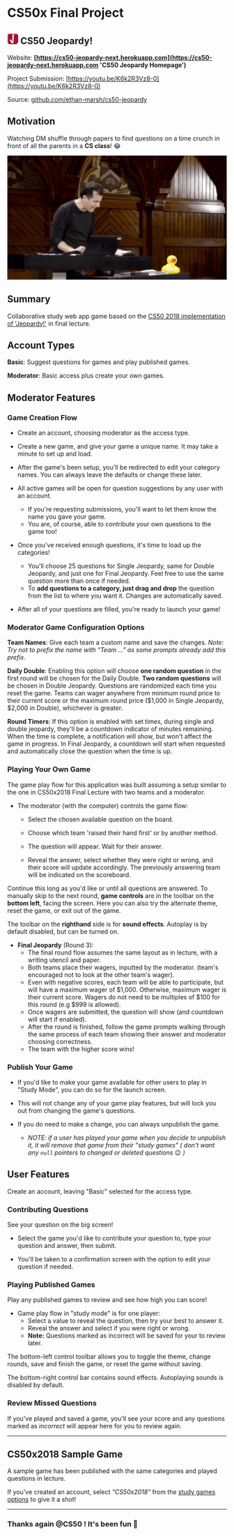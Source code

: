 # CS50x Final Project

## ![cs50 jeopardy icon](.github/icon.png) CS50 Jeopardy!

Website: **[https://cs50-jeopardy-next.herokuapp.com](https://cs50-jeopardy-next.herokuapp.com 'CS50 Jeopardy Homepage')**

Project Submission: [https://youtu.be/K6k2R3Vz8-0](https://youtu.be/K6k2R3Vz8-0)

Source: [github.com/ethan-marsh/cs50-jeopardy](https://github.com/ethan-marsh/cs50-jeopardy)

## Motivation

Watching DM shuffle through papers to find questions on a time crunch in front of all the parents in a **CS class**! 😂

![david finding questions](.github/motivation.gif)

## Summary

Collaborative study web app game based on the [CS50 2018 implementation of 'Jeopardy!'](https://www.youtube.com/watch?v=BSKKX2Z3dzc&list=PLhQjrBD2T382eX9-tF75Wa4lmlC7sxNDH&index=10&t=2517s) in final lecture.

## Account Types

**Basic**: Suggest questions for games and play published games.

**Moderator**: Basic access plus create your own games.

## Moderator Features

### Game Creation Flow

- Create an account, choosing moderator as the access type.

- Create a new game, and give your game a unique name. It may take a minute to set up and load.

- After the game's been setup, you'll be redirected to edit your category names. You can always leave the defaults or change these later.

- All active games will be open for question suggestions by any user with an account.

  - If you're requesting submissions, you'll want to let them know the name you gave your game.
  - You are, of course, able to contribute your own questions to the game too!

- Once you've received enough questions, it's time to load up the categories!

  - You'll choose 25 questions for Single Jeopardy, same for Double Jeopardy, and just one for Final Jeopardy. Feel free to use the same question more than once if needed.
  - To **add questions to a category, just drag and drop** the question from the list to where you want it. Changes are automatically saved.

- After all of your questions are filled, you're ready to launch your game!

### Moderator Game Configuration Options

**Team Names**: Give each team a custom name and save the changes. _Note: Try not to prefix the name with "Team ..." as some prompts already add this prefix._

**Daily Double**: Enabling this option will choose **one random question** in the first round will be chosen for the Daily Double. **Two random questions** will be chosen in Double Jeopardy. Questions are randomized each time you reset the game. Teams can wager anywhere from minimum round price to their current score or the maximum round price (\$1,000 in Single Jeopardy, \$2,000 in Double), whichever is greater.

**Round Timers**: If this option is enabled with set times, during single and double jeopardy, they'll be a countdown indicator of minutes remaining. When the time is complete, a notification will show, but won't affect the game in progress. In Final Jeopardy, a countdown will start when requested and automatically close the question when the time is up.

### Playing Your Own Game

The game play flow for this application was built assuming a setup similar to the one in CS50x2018 Final Lecture with two teams and a moderator.

- The moderator (with the computer) controls the game flow:

  - Select the chosen available question on the board.

  - Choose which team 'raised their hand first' or by another method.

  - The question will appear. Wait for their answer.

  - Reveal the answer, select whether they were right or wrong, and their score will update accordingly. The previously answering team will be indicated on the scoreboard.

Continue this long as you'd like or until all questions are answered. To manually skip to the next round, **game controls** are in the toolbar on the **bottom left**, facing the screen. Here you can also try the alternate theme, reset the game, or exit out of the game.

The toolbar on the **righthand** side is for **sound effects**. Autoplay is by default disabled, but can be turned on.

- **Final Jeopardy** (Round 3):
  - The final round flow assumes the same layout as in lecture, with a writing utencil and paper.
  - Both teams place their wagers, inputted by the moderator. (team's encouraged not to look at the other team's wager).
  - Even with negative scores, each team will be able to participate, but will have a maximum wager of \$1,000. Otherwise, maximum wager is their current score. Wagers do not need to be multiples of $100 for this round (e.g \$999 is allowed).
  - Once wagers are submitted, the question will show (and countdown will start if enabled).
  - After the round is finished, follow the game prompts walking through the same process of each team showing their answer and moderator choosing correctness.
  - The team with the higher score wins!

### Publish Your Game

- If you'd like to make your game available for other users to play in "Study Mode", you can do so for the launch screen.

- This will not change any of your game play features, but will lock you out from changing the game's questions.

- If you do need to make a change, you can always unpublish the game.
  - _NOTE: if a user has played your game when you decide to unpublish it, it will remove that game from their "study games" ( don't want any `null` pointers to changed or deleted questions_ 😉 _)_

## User Features

Create an account, leaving "Basic" selected for the access type.

### Contributing Questions

See your question on the big screen!

- Select the game you'd like to contribute your question to, type your question and answer, then submit.

- You'll be taken to a confirmation screen with the option to edit your question if needed.

### Playing Published Games

Play any published games to review and see how high you can score!

- Game play flow in "study mode" is for one player:
  - Select a value to reveal the question, then try your best to answer it.
  - Reveal the answer and select if you were right or wrong.
  - **Note:** Questions marked as incorrect will be saved for your to review later.

The bottom-left control toolbar allows you to toggle the theme, change rounds, save and finish the game, or reset the game without saving.

The bottom-right control bar contains sound effects. Autoplaying sounds is disabled by default.

### Review Missed Questions

If you've played and saved a game, you'll see your score and any questions marked as _incorrect_ will appear here for you to review again.

---

## CS50x2018 Sample Game

A sample game has been published with the same categories and played questions in lecture.

If you've created an account, select _"CS50x2018"_ from the [study games options](https://cs50-jeopardy-next.herokuapp.com/study) to give it a shot!

---

### Thanks again @CS50 ! It's been fun 🤙
